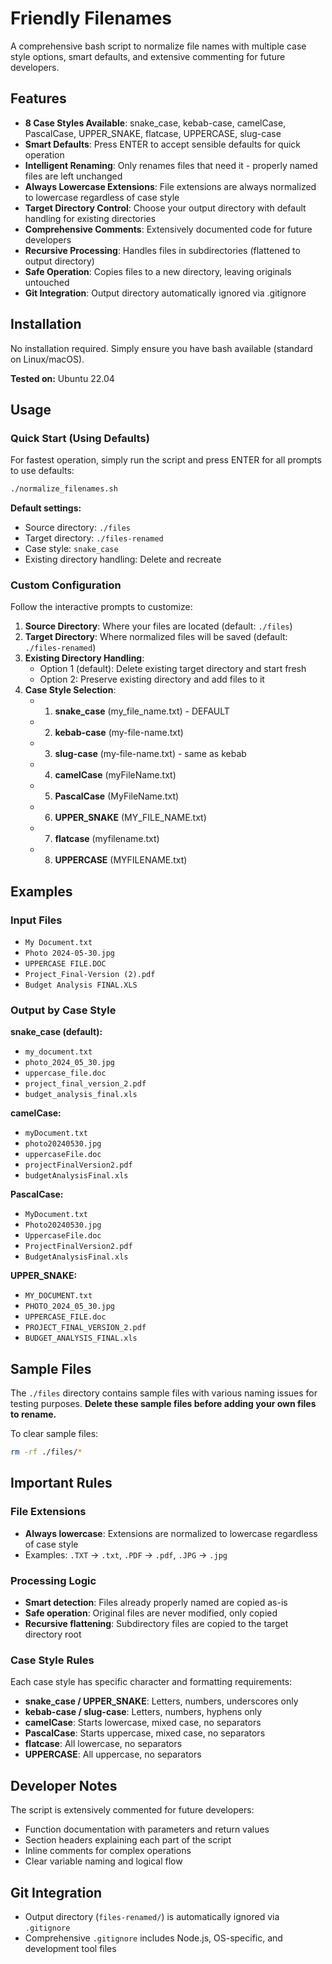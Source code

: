 # Friendly Filenames

A comprehensive bash script to normalize file names with multiple case style options, smart defaults, and extensive commenting for future developers.

## Features

- **8 Case Styles Available**: snake_case, kebab-case, camelCase, PascalCase, UPPER_SNAKE, flatcase, UPPERCASE, slug-case
- **Smart Defaults**: Press ENTER to accept sensible defaults for quick operation
- **Intelligent Renaming**: Only renames files that need it - properly named files are left unchanged
- **Always Lowercase Extensions**: File extensions are always normalized to lowercase regardless of case style
- **Target Directory Control**: Choose your output directory with default handling for existing directories
- **Comprehensive Comments**: Extensively documented code for future developers
- **Recursive Processing**: Handles files in subdirectories (flattened to output directory)
- **Safe Operation**: Copies files to a new directory, leaving originals untouched
- **Git Integration**: Output directory automatically ignored via .gitignore

## Installation

No installation required. Simply ensure you have bash available (standard on Linux/macOS).

**Tested on:** Ubuntu 22.04

## Usage

### Quick Start (Using Defaults)
For fastest operation, simply run the script and press ENTER for all prompts to use defaults:

```bash
./normalize_filenames.sh
```

**Default settings:**
- Source directory: `./files`
- Target directory: `./files-renamed` 
- Case style: `snake_case`
- Existing directory handling: Delete and recreate

### Custom Configuration
Follow the interactive prompts to customize:

1. **Source Directory**: Where your files are located (default: `./files`)
2. **Target Directory**: Where normalized files will be saved (default: `./files-renamed`)
3. **Existing Directory Handling**: 
   - Option 1 (default): Delete existing target directory and start fresh
   - Option 2: Preserve existing directory and add files to it
4. **Case Style Selection**:
   - 1) **snake_case** (my_file_name.txt) - DEFAULT
   - 2) **kebab-case** (my-file-name.txt)
   - 3) **slug-case** (my-file-name.txt) - same as kebab
   - 4) **camelCase** (myFileName.txt)
   - 5) **PascalCase** (MyFileName.txt)
   - 6) **UPPER_SNAKE** (MY_FILE_NAME.txt)
   - 7) **flatcase** (myfilename.txt)
   - 8) **UPPERCASE** (MYFILENAME.txt)

## Examples

### Input Files
- `My Document.txt`
- `Photo 2024-05-30.jpg`
- `UPPERCASE FILE.DOC`
- `Project_Final-Version (2).pdf`
- `Budget Analysis FINAL.XLS`

### Output by Case Style

**snake_case (default):**
- `my_document.txt`
- `photo_2024_05_30.jpg`
- `uppercase_file.doc`
- `project_final_version_2.pdf`
- `budget_analysis_final.xls`

**camelCase:**
- `myDocument.txt`
- `photo20240530.jpg`
- `uppercaseFile.doc`
- `projectFinalVersion2.pdf`
- `budgetAnalysisFinal.xls`

**PascalCase:**
- `MyDocument.txt`
- `Photo20240530.jpg`
- `UppercaseFile.doc`
- `ProjectFinalVersion2.pdf`
- `BudgetAnalysisFinal.xls`

**UPPER_SNAKE:**
- `MY_DOCUMENT.txt`
- `PHOTO_2024_05_30.jpg`
- `UPPERCASE_FILE.doc`
- `PROJECT_FINAL_VERSION_2.pdf`
- `BUDGET_ANALYSIS_FINAL.xls`

## Sample Files

The `./files` directory contains sample files with various naming issues for testing purposes. **Delete these sample files before adding your own files to rename.**

To clear sample files:
```bash
rm -rf ./files/*
```

## Important Rules

### File Extensions
- **Always lowercase**: Extensions are normalized to lowercase regardless of case style
- Examples: `.TXT` → `.txt`, `.PDF` → `.pdf`, `.JPG` → `.jpg`

### Processing Logic
- **Smart detection**: Files already properly named are copied as-is
- **Safe operation**: Original files are never modified, only copied
- **Recursive flattening**: Subdirectory files are copied to the target directory root

### Case Style Rules
Each case style has specific character and formatting requirements:

- **snake_case / UPPER_SNAKE**: Letters, numbers, underscores only
- **kebab-case / slug-case**: Letters, numbers, hyphens only  
- **camelCase**: Starts lowercase, mixed case, no separators
- **PascalCase**: Starts uppercase, mixed case, no separators
- **flatcase**: All lowercase, no separators
- **UPPERCASE**: All uppercase, no separators

## Developer Notes

The script is extensively commented for future developers:
- Function documentation with parameters and return values
- Section headers explaining each part of the script
- Inline comments for complex operations
- Clear variable naming and logical flow

## Git Integration

- Output directory (`files-renamed/`) is automatically ignored via `.gitignore`
- Comprehensive `.gitignore` includes Node.js, OS-specific, and development tool files